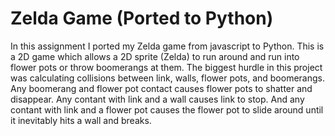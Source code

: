 # Zelda Game (Ported to Python)

In this assignment I ported my Zelda game from javascript to Python. This is a 2D game which allows a 2D sprite (Zelda) to run around and run into flower pots or throw boomerangs at them. The biggest hurdle in this project was calculating collisions between link, walls, flower pots, and boomerangs. Any boomerang and flower pot contact causes flower pots to shatter and disappear. Any contant with link and a wall causes link to stop. And any contant with link and a flower pot causes the flower pot to slide around until it inevitably hits a wall and breaks.
